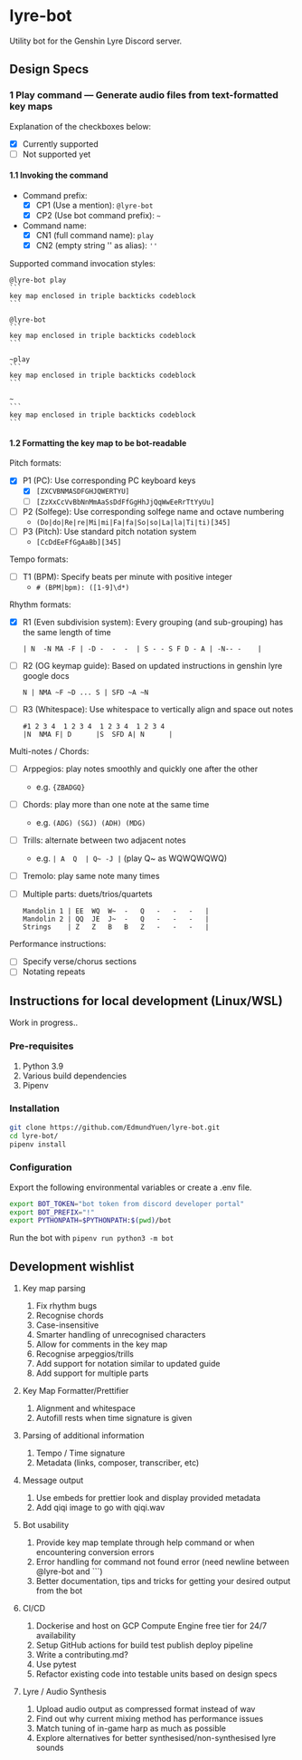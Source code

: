 # lyre-bot

Utility bot for the Genshin Lyre Discord server.

## Design Specs

### 1 Play command — Generate audio files from text-formatted key maps

Explanation of the checkboxes below:

- [x] Currently supported
- [ ] Not supported yet

#### 1.1 Invoking the command

- Command prefix:
  - [x] CP1 (Use a mention): `@lyre-bot`
  - [x] CP2 (Use bot command prefix): `~`

- Command name:
  - [x] CN1 (full command name): `play`
  - [x] CN2 (empty string '' as alias): `''`

Supported command invocation styles:

````text
@lyre-bot play
```
key map enclosed in triple backticks codeblock
```
````

````text
@lyre-bot
```
key map enclosed in triple backticks codeblock
```
````

````text
~play
```
key map enclosed in triple backticks codeblock
```
````

````text
~
```
key map enclosed in triple backticks codeblock
```
````

#### 1.2 Formatting the key map to be bot-readable

Pitch formats:

- [x] P1 (PC): Use corresponding PC keyboard keys
  - [x] `[ZXCVBNMASDFGHJQWERTYU]`
  - [ ] `[ZzXxCcVvBbNnMmAaSsDdFfGgHhJjQqWwEeRrTtYyUu]`
- [ ] P2 (Solfege): Use corresponding solfege name and octave numbering
  - `(Do|do|Re|re|Mi|mi|Fa|fa|So|so|La|la|Ti|ti)[345]`
- [ ] P3 (Pitch): Use standard pitch notation system
  - `[CcDdEeFfGgAaBb][345]`

Tempo formats:

- [ ] T1 (BPM): Specify beats per minute with positive integer
  - `# (BPM|bpm): ([1-9]\d*)`

Rhythm formats:

- [x] R1 (Even subdivision system): Every grouping (and sub-grouping) has the same length of time

    ```text
    | N  -N MA -F | -D -  -  -  | S - - S F D - A | -N-- -    |
    ```

- [ ] R2 (OG keymap guide): Based on updated instructions in genshin lyre google docs

    ```text
    N | NMA ~F ~D ... S | SFD ~A ~N
    ```

- [ ] R3 (Whitespace): Use whitespace to vertically align and space out notes

    ```text
    #1 2 3 4  1 2 3 4  1 2 3 4  1 2 3 4
    |N  NMA F| D      |S  SFD A| N      |
    ```

Multi-notes / Chords:

- [ ] Arppegios: play notes smoothly and quickly one after the other

  - e.g. `{ZBADGQ}`

- [ ] Chords: play more than one note at the same time

  - e.g. `(ADG) (SGJ) (ADH) (MDG)`

- [ ] Trills: alternate between two adjacent notes

  - e.g. `| A  Q  | Q~ -J |` (play Q~ as WQWQWQWQ)

- [ ] Tremolo: play same note many times

- [ ] Multiple parts: duets/trios/quartets

    ```text
    Mandolin 1 | EE  WQ  W~  -   Q   -   -   -   |
    Mandolin 2 | QQ  JE  J~  -   Q   -   -   -   |
    Strings    | Z   Z   B   B   Z   -   -   -   |
    ```

Performance instructions:

- [ ] Specify verse/chorus sections
- [ ] Notating repeats

## Instructions for local development (Linux/WSL)

Work in progress..

### Pre-requisites

1. Python 3.9
2. Various build dependencies
3. Pipenv

### Installation

```bash
git clone https://github.com/EdmundYuen/lyre-bot.git
cd lyre-bot/
pipenv install
```

### Configuration

Export the following environmental variables or create a .env file.

```bash
export BOT_TOKEN="bot token from discord developer portal"
export BOT_PREFIX="!"
export PYTHONPATH=$PYTHONPATH:$(pwd)/bot
```

Run the bot with `pipenv run python3 -m bot`

## Development wishlist

1. Key map parsing

   1. Fix rhythm bugs
   2. Recognise chords
   3. Case-insensitive
   4. Smarter handling of unrecognised characters
   5. Allow for comments in the key map
   6. Recognise arpeggios/trills
   7. Add support for notation similar to updated guide
   8. Add support for multiple parts

2. Key Map Formatter/Prettifier

   1. Alignment and whitespace
   2. Autofill rests when time signature is given

3. Parsing of additional information

   1. Tempo / Time signature
   2. Metadata (links, composer, transcriber, etc)

4. Message output

   1. Use embeds for prettier look and display provided metadata
   2. Add qiqi image to go with qiqi.wav

5. Bot usability

   1. Provide key map template through help command or when encountering conversion errors
   2. Error handling for command not found error (need newline between @lyre-bot and ```)
   3. Better documentation, tips and tricks for getting your desired output from the bot

6. CI/CD

   1. Dockerise and host on GCP Compute Engine free tier for 24/7 availability
   2. Setup GitHub actions for build test publish deploy pipeline
   3. Write a contributing.md?
   4. Use pytest
   5. Refactor existing code into testable units based on design specs

7. Lyre / Audio Synthesis

   1. Upload audio output as compressed format instead of wav
   2. Find out why current mixing method has performance issues
   3. Match tuning of in-game harp as much as possible
   4. Explore alternatives for better synthesised/non-synthesised lyre sounds

